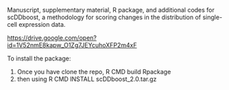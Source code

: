 
Manuscript, supplementary material, R package, and additional codes for scDDboost,
a methodology for scoring changes in the distribution of single-cell expression data.

https://drive.google.com/open?id=1V52nmE8kapw_O1Zg7JEYcuhoXFP2m4xF


To install the package:
1. Once you have clone the repo, R CMD build Rpackage 
2. then using R CMD INSTALL scDDboost_2.0.tar.gz


